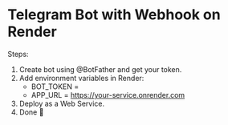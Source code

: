 # Telegram Bot with Webhook on Render

Steps:
1. Create bot using @BotFather and get your token.
2. Add environment variables in Render:
   - BOT_TOKEN = <your-bot-token>
   - APP_URL   = https://your-service.onrender.com
3. Deploy as a Web Service.
4. Done 🚀
